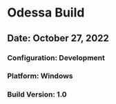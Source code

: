 # Odessa Build

## Date: October 27, 2022

### Configuration: Development

### Platform: Windows

### Build Version: 1.0
